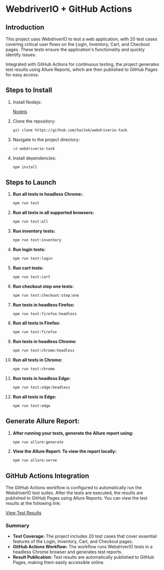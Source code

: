 # WebdriverIO + GitHub Actions

## Introduction
This project uses WebdriverIO to test a web application, with 20 test cases covering critical user flows on the Login, Inventory, Cart, and Checkout pages. These tests ensure the application's functionality and quickly identify issues.

Integrated with GitHub Actions for continuous testing, the project generates test results using Allure Reports, which are then published to GitHub Pages for easy access.

## Steps to Install
1. Install Nodejs:

    [Nodejs](https://nodejs.org/en/download/package-manager)

2. Clone the repository:
    ```sh
    git clone https://github.com/haite4/webdriverio-task
    ```
3. Navigate to the project directory:
    ```sh 
    cd webdriverio-task
    ```

4. Install dependencies:
    ```sh
    npm install 
    ``` 

## Steps to Launch

1. **Run all tests in headless Chrome:**:
    ```sh
    npm run test
    ```
2. **Run all tests in all supported browsers:**
    ```sh
    npm run test:all
    ```
3. **Run inventory tests:**
    ```sh
    npm run test:inventory
    ```
4. **Run login tests:**
    ```sh
    npm run test:login
    ```
5. **Run cart tests:**
    ```sh
    npm run test:cart
    ```
6. **Run checkout step one tests:**
    ```sh
    npm run test:checkout:step:one
    ```
7. **Run tests in headless Firefox:**
    ```sh
    npm run test:firefox:headless
    ```
8. **Run all tests in Firefox:**
    ```sh
    npm run test:firefox
    ```
9. **Run tests in headless Chrome:**
    ```sh
    npm run test:chrome:headless
    ```
10. **Run all tests in Chrome:**
    ```sh
    npm run test:chrome
    ```
11. **Run tests in headless Edge:**
    ```sh
    npm run test:edge:headless
    ```
12. **Run all tests in Edge:**
    ```sh
    npm run test:edge
    ```


## Generate Allure Report: 

1. **After running your tests, generate the Allure report using:**
    ```sh
    npm run allure:generate
    ```

2. **View the Allure Report: To view the report locally:**
    ```sh
    npm run allure:serve
    ```


## GitHub Actions Integration

The GitHub Actions workflow is configured to automatically run the WebdriverIO test suites. After the tests are executed, the results are published to GitHub Pages using Allure Reports. You can view the test results at the following link:

[View Test Results](https://haite4.github.io/webdriverio-task/)

### Summary
- **Test Coverage:** The project includes 20 test cases that cover essential features of the Login, Inventory, Cart, and Checkout pages.
- **GitHub Actions Workflow:** The workflow runs WebdriverIO tests in a headless Chrome browser and generates test reports.
- **Result Publication:** Test results are automatically published to GitHub Pages, making them easily accessible online.